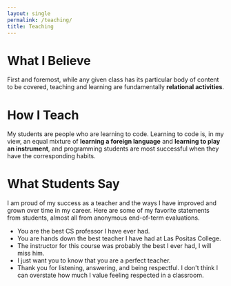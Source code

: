 ```yaml
---
layout: single
permalink: /teaching/
title: Teaching
---
```


# What I Believe

First and foremost, while any given class has its particular body of content to be covered,
teaching and learning are fundamentally **relational activities**.

# How I Teach

My students are people who are learning to code. Learning to code is,
in my view, an equal mixture of **learning a foreign language** and
**learning to play an instrument**, and programming students are most
successful when they have the corresponding habits.

# What Students Say

I am proud of my success as a teacher and the ways I have improved and grown
over time in my career. Here are some of my favorite statements from students,
almost all from anonymous end-of-term evaluations.

* You are the best CS professor I have ever had.
* You are hands down the best teacher I have had at Las Positas College.
* The instructor for this course was probably the best I ever had, I will miss him.
* I just want you to know that you are a perfect teacher.
* Thank you for listening, answering, and being respectful. I don't think I can overstate how much I value feeling respected in a classroom.





